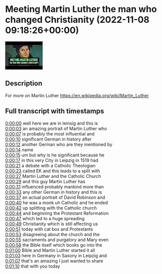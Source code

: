 # Meeting Martin Luther the man who changed Christianity (2022-11-08 09:18:26+00:00)

![alt Meeting Martin Luther the man who changed Christianity](5LcwuG8V2xo.jpg "Meeting Martin Luther the man who changed Christianity")

## Description

For more on Martin Luther https://en.wikipedia.org/wiki/Martin_Luther



## Full transcript with timestamps

[0:00:00](https://youtu.be/5LcwuG8V2xo?t=0) well here we are in leinsig and this is  
[0:00:03](https://youtu.be/5LcwuG8V2xo?t=3) an amazing portrait of Martin Luther who  
[0:00:07](https://youtu.be/5LcwuG8V2xo?t=7) is probably the most influential and  
[0:00:10](https://youtu.be/5LcwuG8V2xo?t=10) significant German in history after  
[0:00:12](https://youtu.be/5LcwuG8V2xo?t=12) another German who are they mentioned by  
[0:00:14](https://youtu.be/5LcwuG8V2xo?t=14) name  
[0:00:15](https://youtu.be/5LcwuG8V2xo?t=15) um but why is he significant because he  
[0:00:17](https://youtu.be/5LcwuG8V2xo?t=17) in this very City in Leipzig in 1519 had  
[0:00:21](https://youtu.be/5LcwuG8V2xo?t=21) a debate with a Catholic Theologian  
[0:00:23](https://youtu.be/5LcwuG8V2xo?t=23) called EK and this leads to a split with  
[0:00:27](https://youtu.be/5LcwuG8V2xo?t=27) Martin Luther and the Catholic Church  
[0:00:29](https://youtu.be/5LcwuG8V2xo?t=29) and this guy Martin Luther has  
[0:00:31](https://youtu.be/5LcwuG8V2xo?t=31) influenced probably mankind more than  
[0:00:33](https://youtu.be/5LcwuG8V2xo?t=33) any other German in history and this is  
[0:00:37](https://youtu.be/5LcwuG8V2xo?t=37) an actual portrait of David Robinson and  
[0:00:40](https://youtu.be/5LcwuG8V2xo?t=40) he was a monk uh Catholic and he ended  
[0:00:42](https://youtu.be/5LcwuG8V2xo?t=42) up splitting with the Catholic church  
[0:00:44](https://youtu.be/5LcwuG8V2xo?t=44) and beginning the Protestant Reformation  
[0:00:47](https://youtu.be/5LcwuG8V2xo?t=47) which led to a huge spreading  
[0:00:49](https://youtu.be/5LcwuG8V2xo?t=49) Christianity which is still affecting us  
[0:00:51](https://youtu.be/5LcwuG8V2xo?t=51) today with cat box and Protestants  
[0:00:53](https://youtu.be/5LcwuG8V2xo?t=53) disagreeing about the church and the  
[0:00:55](https://youtu.be/5LcwuG8V2xo?t=55) sacraments and purgatory and Mary even  
[0:00:58](https://youtu.be/5LcwuG8V2xo?t=58) the Bible itself which books go into the  
[0:01:00](https://youtu.be/5LcwuG8V2xo?t=60) Bible and Martin Luther started it all  
[0:01:03](https://youtu.be/5LcwuG8V2xo?t=63) here in Germany in Saxony in Leipzig and  
[0:01:07](https://youtu.be/5LcwuG8V2xo?t=67) that's an amazing I just wanted to share  
[0:01:10](https://youtu.be/5LcwuG8V2xo?t=70) that with you today  

